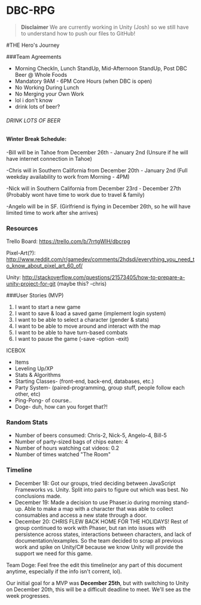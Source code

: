 DBC-RPG
=======

> **Disclaimer**
> We are currently working in Unity (Josh) so we still have to understand how to push our files to GitHub!


#THE Hero's Journey

###Team Agreements
- Morning CheckIn, Lunch StandUp, Mid-Afternoon StandUp, Post DBC Beer @ Whole Foods
- Mandatory 9AM - 6PM Core Hours (when DBC is open)
- No Working During Lunch
- No Merging your Own Work
- lol i don't know
- drink lots of beer?

###### DRINK LOTS OF BEER

#### Winter Break Schedule: 

-Bill will be in Tahoe from December 26th - January 2nd (Unsure if he will have internet connection in Tahoe)

-Chris will in Southern California from December 20th - January 2nd (Full weekday availability to work from Morning - 4PM)

-Nick will in Southern California from December 23rd - December 27th (Probably wont have time to work due to travel & family)

-Angelo will be in SF. (Girlfriend is flying in December 26th, so he will have limited time to work after she arrives)

### Resources

Trello Board: https://trello.com/b/7rrtgWlH/dbcrpg

Pixel-Art(?): http://www.reddit.com/r/gamedev/comments/2hdsdi/everything_you_need_to_know_about_pixel_art_60_of/

Unity: http://stackoverflow.com/questions/21573405/how-to-prepare-a-unity-project-for-git (maybe this? -chris)




###User Stories (MVP)

<ol>
  <li>I want to start a new game</li>
  <li>I want to save & load a saved game (implement login system)</li>
  <li>I want to be able to select a character (gender & stats)</li>
  <li>I want to be able to move around and interact with the map</li>
  <li>I want to be able to have turn-based combats</li>
  <li>I want to pause the game (-save -option -exit)</li>
</ol>

ICEBOX

- Items
- Leveling Up/XP
- Stats & Algorithms
- Starting Classes- (front-end, back-end, databases, etc.)
- Party System- (paired-programming, group stuff, people follow each other, etc)
- Ping-Pong- of course..
- Doge- duh, how can you forget that?!


### Random Stats
- Number of beers consumed: Chris-2, Nick-5, Angelo-4, Bill-5
- Number of party-sized bags of chips eaten: 4
- Number of hours watching cat videos: 0.2
- Number of times watched "The Room"

### Timeline
- December 18: Got our groups, tried deciding between JavaScript Frameworks vs. Unity. Split into pairs to figure out which was best. No conclusions made.
- December 19: Made a decision to use Phaser.io during morning stand-up. Able to make a map with a character that was able to collect consumables and access a new state through a door.
- December 20: CHRIS FLEW BACK HOME FOR THE HOLIDAYS! Rest of group continued to work with Phaser, but ran into issues with persistence across states, interactions between characters, and lack of documentation/examples. So the team decided to scrap all previous work and spike on Unity/C# because we know Unity will provide the support we need for this game.

Team Doge: Feel free the edit this timeline(or any part of this document anytime, especially if the info isn't corrent, lol).

Our initial goal for a MVP was **December 25th**, but with switching to Unity on December 20th, this will be a difficult deadline to meet. We'll see as the week progresses.
